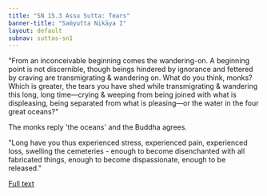 ```yaml
---
title: "SN 15.3 Assu Sutta: Tears"
banner-title: "Saṁyutta Nikāya I" 
layout: default 
subnav: suttas-sn1
---
```


"From an inconceivable beginning comes the wandering-on. A beginning point is not discernible, though beings hindered by ignorance and fettered by craving are transmigrating & wandering on. What do you think, monks? Which is greater, the tears you have shed while transmigrating & wandering this long, long time—crying & weeping from being joined with what is displeasing, being separated from what is pleasing—or the water in the four great oceans?"


The monks reply 'the oceans' and the Buddha agrees.


"Long have you thus experienced stress, experienced pain, experienced loss, swelling the cemeteries - enough to become disenchanted with all fabricated things, enough to become dispassionate, enough to be released."

[Full text](https://www.dhammatalks.org/suttas/SN/SN15_3.html)

